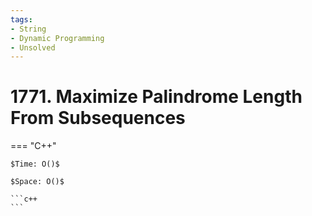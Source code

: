 ```yaml
---
tags:
- String
- Dynamic Programming
- Unsolved
---
```



# 1771. Maximize Palindrome Length From Subsequences

=== "C++"

    $Time: O()$

    $Space: O()$

    ```c++
    ```